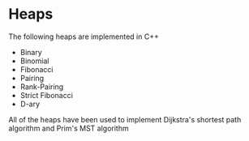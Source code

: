 # Heaps

The following heaps are implemented in C++
- Binary 
- Binomial
- Fibonacci 
- Pairing 
- Rank-Pairing 
- Strict Fibonacci
- D-ary
<a/>
All of the heaps have been used to implement Dijkstra's shortest path algorithm and Prim's MST algorithm
